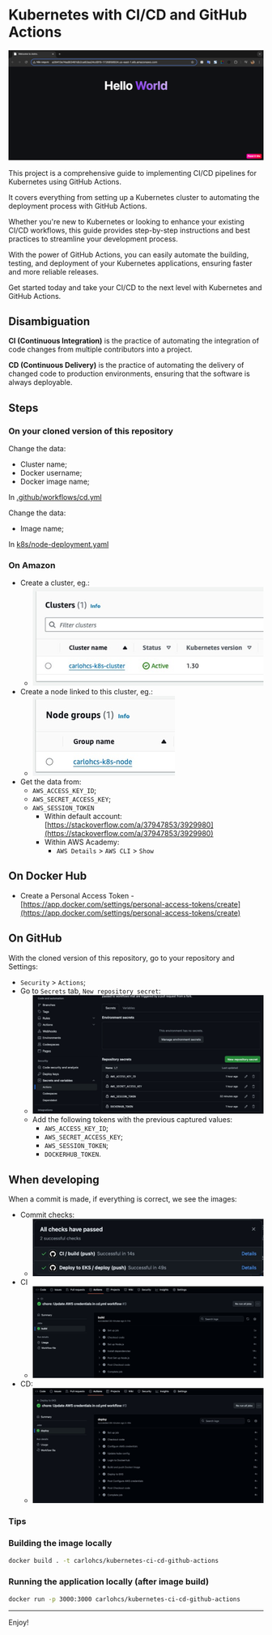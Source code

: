 # Kubernetes with CI/CD and GitHub Actions

![Running application example](./docs/hello-world.png)

This project is a comprehensive guide to implementing CI/CD pipelines for Kubernetes using GitHub Actions.

It covers everything from setting up a Kubernetes cluster to automating the deployment process with GitHub Actions.

Whether you're new to Kubernetes or looking to enhance your existing CI/CD workflows, this guide provides step-by-step instructions and best practices to streamline your development process.

With the power of GitHub Actions, you can easily automate the building, testing, and deployment of your Kubernetes applications, ensuring faster and more reliable releases.

Get started today and take your CI/CD to the next level with Kubernetes and GitHub Actions.

## Disambiguation

**CI (Continuous Integration)** is the practice of automating the integration of code changes from multiple contributors into a project.

**CD (Continuous Delivery)** is the practice of automating the delivery of changed code to production environments, ensuring that the software is always deployable.

## Steps

### On your cloned version of this repository

Change the data:

- Cluster name;
- Docker username;
- Docker image name;

In [.github/workflows/cd.yml](.github/workflows/cd.yml)

Change the data:

- Image name;

In [k8s/node-deployment.yaml](k8s/node-deployment.yaml)

### On Amazon

- Create a cluster, eg.:
  - ![Cluster example](./docs/cluster.jpeg)
- Create a node linked to this cluster, eg.:
  - ![Node example](./docs/node.jpeg)
- Get the data from:
  - `AWS_ACCESS_KEY_ID`;
  - `AWS_SECRET_ACCESS_KEY`;
  - `AWS_SESSION_TOKEN`
    - Within default account: [https://stackoverflow.com/a/37947853/3929980](https://stackoverflow.com/a/37947853/3929980)
    - Within AWS Academy:
      - `AWS Details` > `AWS CLI` > `Show`

## On Docker Hub

- Create a Personal Access Token - [https://app.docker.com/settings/personal-access-tokens/create](https://app.docker.com/settings/personal-access-tokens/create)

## On GitHub

With the cloned version of this repository, go to your repository and Settings:

- `Security` > `Actions`;
- Go to `Secrets` tab, `New repository secret`:
  - ![Secrets example](./docs/secrets-github.jpeg)
  - Add the following tokens with the previous captured values:
    - `AWS_ACCESS_KEY_ID`;
    - `AWS_SECRET_ACCESS_KEY`;
    - `AWS_SESSION_TOKEN`;
    - `DOCKERHUB_TOKEN`.

## When developing

When a commit is made, if everything is correct, we see the images:

- Commit checks:
  - ![Secrets example](./docs/all-builds-are-ok.jpeg)
- CI
  - ![CI](./docs/ci.png)
- CD:
  - ![CD](./docs/cd.jpeg)

### Tips

### Building the image locally

```bash
docker build . -t carlohcs/kubernetes-ci-cd-github-actions
```

### Running the application locally (after image build)

```bash
docker run -p 3000:3000 carlohcs/kubernetes-ci-cd-github-actions
```

---
Enjoy!
